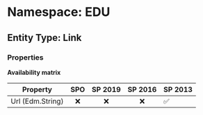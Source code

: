 # Namespace: EDU

## Entity Type: Link

### Properties

**Availability matrix**

Property | SPO | SP 2019 | SP 2016 | SP 2013
----------|:---:|:-------:|:-------:|:-------
Url (Edm.String) | ❌ | ❌ | ❌ | ✅